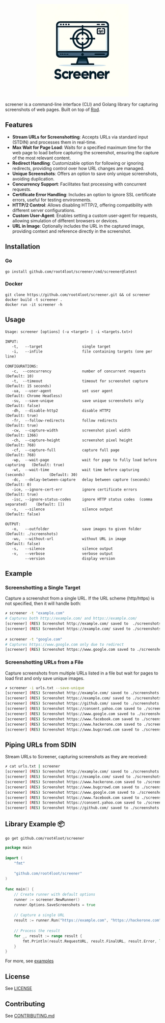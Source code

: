 <p align="center">
<img src="./assets/logo.png" alt="screener logo" width="300"/>
</p>

screener is a command-line interface (CLI) and Golang library for capturing screenshots of web pages. Built on top of [Rod](https://github.com/go-rod/rod).

## Features

- **Stream URLs for Screenshotting**: Accepts URLs via standard input (STDIN) and processes them in real-time.
- **Max Wait for Page Load**: Waits for a specified maximum time for the web page to load before capturing the screenshot, ensuring the capture of the most relevant content.
- **Redirect Handling**: Customizable option for following or ignoring redirects, providing control over how URL changes are managed.
- **Unique Screenshots**: Offers an option to save only unique screenshots, avoiding duplication.
- **Concurrency Support**: Facilitates fast processing with concurrent requests.
- **Certificate Error Handling**: Includes an option to ignore SSL certificate errors, useful for testing environments.
- **HTTP/2 Control**: Allows disabling HTTP/2, offering compatibility with different server configurations.
- **Custom User-Agent**: Enables setting a custom user-agent for requests, allowing simulation of different browsers or devices.
- **URL in Image**: Optionally includes the URL in the captured image, providing context and reference directly in the screenshot.


## Installation

### Go
```
go install github.com/root4loot/screener/cmd/screener@latest
```

### Docker

```
git clone https://github.com/root4loot/screener.git && cd screener
docker build -t screener .
docker run -it screener -h
```

## Usage

```
Usage: screener [options] (-u <target> | -i <targets.txt>)

INPUT:
   -t,   --target                  single target
   -i,   --infile                  file containing targets (one per line)

CONFIGURATIONS:
   -c,  --concurrency              number of concurrent requests                  (Default: 10)
   -t,  --timeout                  timeout for screenshot capture                 (Default: 15 seconds)
   -ua,  --user-agent              set user agent                                 (Default: Chrome Headless)
   -su,  --save-unique             save unique screenshots only                   (Default: false)
   -dh,  --disable-http2           disable HTTP2                                  (Default: true)
   -fr,  --follow-redirects        follow redirects                               (Default: true)
   -cw,  --capture-width           screenshot pixel width                         (Default: 1366)
   -ch,  --capture-height          screenshot pixel height                        (Default: 768)
   -cf,  --capture-full            capture full page                              (Default: 768)
   -wp,  --wait-page               wait for page to fully load before capturing   (Default: true)
   -wt,  --wait-time               wait time before capturing (seconds)           (Default: 30)
   -dc,  --delay-between-capture   delay between capture (seconds)                (Default: 0)
   -ice, --ignore-cert-err         ignore certificate errors                      (Default: true)
   -isc, --ignore-status-codes     ignore HTTP status codes  (comma separated)    (Default: [])
   -s,   --silence                 silence output                                 (Default: false)

OUTPUT:
   -o,   --outfolder               save images to given folder                    (Default: ./screenshots)
   -wu,  --without-url             without URL in image                           (Default: false)
   -s,   --silence                 silence output
   -v,   --verbose                 verbose output
         --version                 display version
```

## Example

### Screenshotting a Single Target
Capture a screenshot from a single URL. If the URL scheme (http/https) is not specified, then it will handle both:

```sh
✗ screener -t "example.com"
# Captures both http://example.com/ and https://example.com/
[screener] (RES) Screenshot http://example.com/ saved to  ./screenshots                         
[screener] (RES) Screenshot https://example.com/ saved to ./screenshots

✗ screener -t "google.com"
# Captures https://www.google.com only due to redirect
[screener] (RES) Screenshot https://www.google.com saved to ./screenshots 
```

### Screenshotting URLs from a File
Capture screenshots from multiple URLs listed in a file but wait for pages to load first and only save unique images.

```sh
✗ screener -i urls.txt --save-unique 
[screener] (RES) Screenshot http://example.com/ saved to ./screenshots                         
[screener] (RES) Screenshot https://example.com/ saved to ./screenshots                         
[screener] (RES) Screenshot https://github.com/ saved to ./screenshots                         
[screener] (RES) Screenshot https://consent.yahoo.com saved to ./screenshots                   
[screener] (RES) Screenshot https://www.google.com saved to ./screenshots                      
[screener] (RES) Screenshot https://www.facebook.com saved to ./screenshots                    
[screener] (RES) Screenshot https://www.hackerone.com saved to ./screenshots                   
[screener] (RES) Screenshot https://www.bugcrowd.com saved to ./screenshots 
```

## Piping URLs from SDIN
Stream URLs to Screener, capturing screenshots as they are received:

```sh
✗ cat urls.txt | screener                        
[screener] (RES) Screenshot http://example.com/ saved to ./screenshots
[screener] (RES) Screenshot https://example.com/ saved to ./screenshots
[screener] (RES) Screenshot https://www.hackerone.com saved to ./screenshots
[screener] (RES) Screenshot https://www.bugcrowd.com saved to ./screenshots
[screener] (RES) Screenshot https://www.google.com saved to ./screenshots
[screener] (RES) Screenshot https://www.facebook.com saved to ./screenshots
[screener] (RES) Screenshot https://consent.yahoo.com saved to ./screenshots
[screener] (RES) Screenshot https://github.com/ saved to ./screenshots
```


## Library Example 📦

```
go get github.com/root4loot/screener
```

```go
package main

import (
	"fmt"

	"github.com/root4loot/screener"
)

func main() {
	// Create runner with default options
	runner := screener.NewRunner()
	runner.Options.SaveScreenshots = true

	// Capture a single URL
	result := runner.Run("https://example.com", "https://hackerone.com")

	// Process the result
	for _, result := range result {
		fmt.Println(result.RequestURL, result.FinalURL, result.Error, len(result.Image))
	}
}

```

For more, see [examples](https://github.com/root4loot/screener/tree/master/examples)

## License

See [LICENSE](LICENSE)

## Contributing

See [CONTRIBUTING.md](CONTRIBUTING.md)